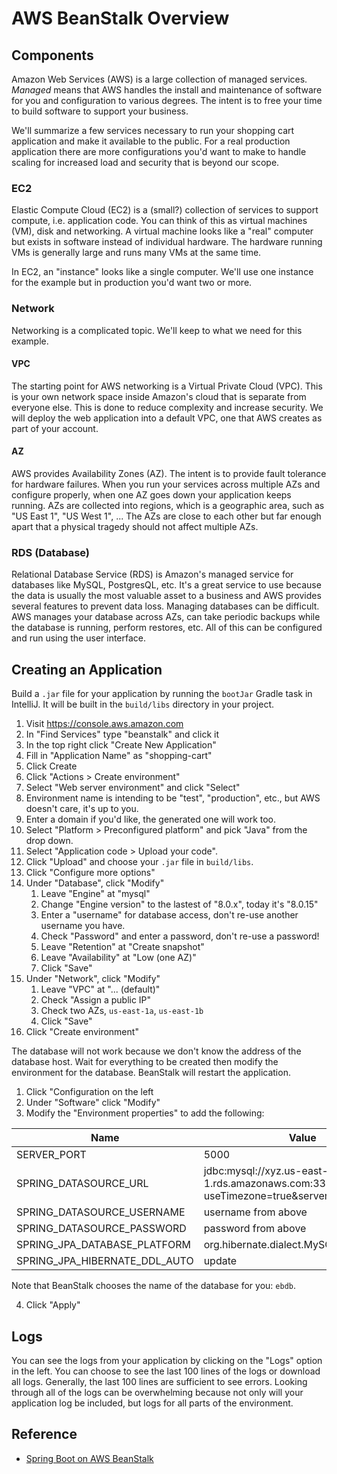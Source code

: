 # AWS BeanStalk Overview

## Components

Amazon Web Services (AWS) is a large collection of managed services. _Managed_ means that AWS handles the install and maintenance of software for you and configuration to various degrees. The intent is to free your time to build software to support your business.

We'll summarize a few services necessary to run your shopping cart application and make it available to the public. For a real production application there are more configurations you'd want to make to handle scaling for increased load and security that is beyond our scope.

### EC2

Elastic Compute Cloud (EC2) is a (small?) collection of services to support compute, i.e. application code. You can think of this as virtual machines (VM), disk and networking. A virtual machine looks like a "real" computer but exists in software instead of individual hardware. The hardware running VMs is generally large and runs many VMs at the same time.

In EC2, an "instance" looks like a single computer. We'll use one instance for the example but in production you'd want two or more.

### Network

Networking is a complicated topic. We'll keep to what we need for this example.

#### VPC

The starting point for AWS networking is a Virtual Private Cloud (VPC). This is your own network space inside Amazon's cloud that is separate from everyone else. This is done to reduce complexity and increase security. We will deploy the web application into a default VPC, one that AWS creates as part of your account.

#### AZ

AWS provides Availability Zones (AZ). The intent is to provide fault tolerance for hardware failures. When you run your services across multiple AZs and configure properly, when one AZ goes down your application keeps running. AZs are collected into regions, which is a geographic area, such as "US East 1", "US West 1", ... The AZs are close to each other but far enough apart that a physical tragedy should not affect multiple AZs.

### RDS (Database)

Relational Database Service (RDS) is Amazon's managed service for databases like MySQL, PostgresQL, etc. It's a great service to use because the data is usually the most valuable asset to a business and AWS provides several features to prevent data loss. Managing databases can be difficult. AWS manages your database across AZs, can take periodic backups while the database is running, perform restores, etc. All of this can be configured and run using the user interface.

## Creating an Application

Build a `.jar` file for your application by running the `bootJar` Gradle task in IntelliJ. It will be built in the `build/libs` directory in your project.

1. Visit <https://console.aws.amazon.com>
2. In "Find Services" type "beanstalk" and click it
3. In the top right click "Create New Application"
4. Fill in "Application Name" as "shopping-cart"
5. Click Create
6. Click "Actions > Create environment"
7. Select "Web server environment" and click "Select"
8. Environment name is intending to be "test", "production", etc., but AWS doesn't care, it's up to you.
9. Enter a domain if you'd like, the generated one will work too.
10. Select "Platform > Preconfigured platform" and pick "Java" from the drop down.
11. Select "Application code > Upload your code".
12. Click "Upload" and choose your `.jar` file in `build/libs`.
13. Click "Configure more options"
14. Under "Database", click "Modify"
    1. Leave "Engine" at "mysql"
    2. Change "Engine version" to the lastest of "8.0.x", today it's "8.0.15"
    3. Enter a "username" for database access, don't re-use another username you have.
    4. Check "Password" and enter a password, don't re-use a password!
    5. Leave "Retention" at "Create snapshot"
    6. Leave "Availability" at "Low (one AZ)"
    7. Click "Save"
15. Under "Network", click "Modify"
    1. Leave "VPC" at "... (default)"
    2. Check "Assign a public IP"
    3. Check two AZs, `us-east-1a`, `us-east-1b`
    4. Click "Save"
16. Click "Create environment"

The database will not work because we don't know the address of the database host. Wait for everything to be created then modify the environment for the database. BeanStalk will restart the application.

1. Click "Configuration on the left
2. Under "Software" click "Modify"
3. Modify the "Environment properties" to add the following:

| Name                          | Value                               |
| ----------------------------- | ----------------------------------- |
| SERVER_PORT                   | 5000                                |
| SPRING_DATASOURCE_URL         | jdbc:mysql://xyz.us-east-1.rds.amazonaws.com:3306/ebdb?useTimezone=true&serverTimezone=UTC |
| SPRING_DATASOURCE_USERNAME    | username from above                 |
| SPRING_DATASOURCE_PASSWORD    | password from above                 |
| SPRING_JPA_DATABASE_PLATFORM  | org.hibernate.dialect.MySQL5Dialect |
| SPRING_JPA_HIBERNATE_DDL_AUTO | update                              |

Note that BeanStalk chooses the name of the database for you: `ebdb`.

4. Click "Apply"

## Logs

You can see the logs from your application by clicking on the "Logs" option in the left. You can choose to see the last 100 lines of the logs or download all logs. Generally, the last 100 lines are sufficient to see errors. Looking through all of the logs can be overwhelming because not only will your application log be included, but logs for all parts of the environment.

## Reference

* [Spring Boot on AWS BeanStalk](https://aws.amazon.com/blogs/devops/deploying-a-spring-boot-application-on-aws-using-aws-elastic-beanstalk/)
